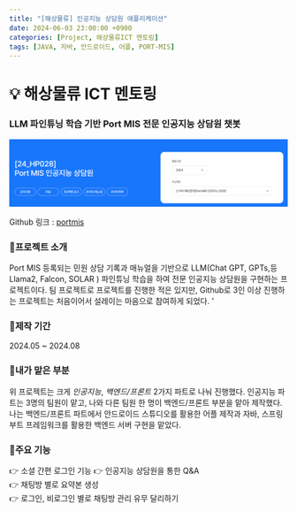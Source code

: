 ```yaml
---
title: "[해상물류] 인공지능 상담원 애플리케이션"
date: 2024-06-03 23:00:00 +0900
categories: [Project, 해상물류ICT 멘토링]
tags: [JAVA, 자바, 안드로이드, 어플, PORT-MIS]
---
```


# 💡 해상물류 ICT 멘토링

### LLM 파인튜닝 학습 기반 Port MIS 전문 인공지능 상담원 챗봇

![해상물류](/images/해상물류/06-03/해상물류배너.png)

Github 링크 : [portmis](https://github.com/24HP028)

### 📌프로젝트 소개

Port MIS 등록되는 민원 상담 기록과 매뉴얼을 기반으로 LLM(Chat GPT, GPTs,등Llama2, Falcon, SOLAR ) 파인튜닝 학습을 하여 전문 인공지능 상담원을 구현하는 프로젝트이다. 팀 프로젝트로 프로젝트를 진행한 적은 있지만, Github로 3인 이상 진행하는 프로젝트는 처음이어서 설레이는 마음으로 참여하게 되었다. '

### 📌제작 기간

2024.05 ~ 2024.08

### 📌내가 맡은 부분

위 프로젝트는 크게 _인공지능_, _백엔드/프론트_ 2가지 파트로 나눠 진행했다. 인공지능 파트는 3명의 팀원이 맡고, 나와 다른 팀원 한 명이 백엔드/프론트 부분을 맡아 제작했다. 나는 백엔드/프론트 파트에서 안드로이드 스튜디오를 활용한 어플 제작과 자바, 스프링부트 프레임워크를 활용한 백엔드 서버 구현을 맡았다.

### 📌주요 기능

👉 소셜 간편 로그인 기능
👉 인공지능 상담원을 통한 Q&A  
👉 채팅방 별로 요약본 생성  
👉 로그인, 비로그인 별로 채팅방 관리 유무 달리하기

